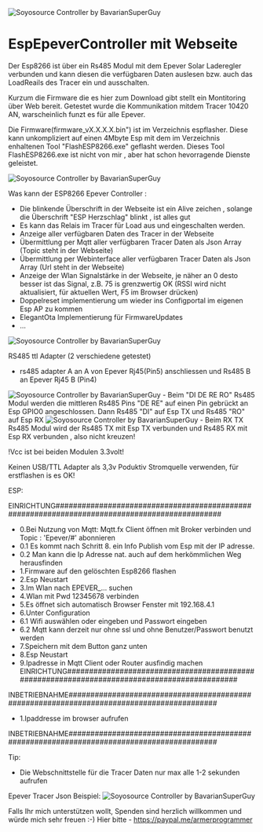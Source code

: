 <img src="Tracer10420an.png" alt="Soyosource Controller by BavarianSuperGuy"/>

# EspEpeverController mit Webseite 
Der Esp8266 ist über ein Rs485 Modul mit dem Epever Solar Laderegler verbunden und kann diesen die verfügbaren Daten auslesen bzw. auch das LoadReails des Tracer ein und ausschalten. 

Kurzum die Firmware die es hier zum Download gibt stellt ein Montitoring über Web bereit.
Getestet wurde die Kommunikation mitdem Tracer 10420 AN, warscheinlich funzt es für alle Epever.

Die Firmware(firmware_vX.X.X.X.bin") ist im Verzeichnis espflasher.
Diese kann unkompliziert auf einen 4Mbyte Esp mit dem im Verzeichnis enhaltenen
Tool "FlashESP8266.exe" geflasht werden. 
Dieses Tool FlashESP8266.exe ist nicht von mir , aber hat schon hevorragende Dienste geleistet.

<img src="WebSeite-Epever Controller.png" alt="Soyosource Controller by BavarianSuperGuy"/>

Was kann der ESP8266 Epever Controller :



- Die blinkende Überschrift in der Webseite ist ein Alive zeichen , solange die Überschrift "ESP Herzschlag" blinkt , ist alles gut
- Es kann das Relais im Tracer für Load aus und eingeschalten werden.
- Anzeige aller verfügbaren Daten des Tracer in der Webseite
- Übermittlung per Mqtt aller verfügbaren Tracer Daten als Json Array  (Topic steht in der Webseite)
- Übermittlung per Webinterface  aller verfügbaren Tracer Daten als Json Array (Url steht in der Webseite)
- Anzeige der Wlan Signalstärke in der Webseite, je näher an 0 desto besser ist das Signal, z.B. 75 is grenzwertig OK 
(RSSI wird nicht aktualisiert, für aktuellen Wert, F5 im Browser drücken)
- Doppelreset implementierung um wieder ins Configportal im eigenen Esp AP zu kommen
- ElegantOta Implementierung für FirmwareUpdates
- ...



<img src="Tracer_Rj45_Rs485.png" alt="Soyosource Controller by BavarianSuperGuy"/>

RS485 ttl Adapter (2 verschiedene getestet)
- rs485 adapter A an A von Epever Rj45(Pin5) anschliessen und Rs485 B an  Epever Rj45 B (Pin4)

<img src="rs485.png" alt="Soyosource Controller by BavarianSuperGuy"/>
- Beim "DI DE RE RO" Rs485 Modul
werden die mittleren Rs485 Pins "DE RE" auf einen Pin gebrückt an Esp GPIO0 angeschlossen.
Dann Rs485 "DI" auf Esp TX  und Rs485 "RO" auf Esp RX 

<img src="rs485_2 .png" alt="Soyosource Controller by BavarianSuperGuy"/>
- Beim RX TX Rs485 Modul
wird der Rs485 TX mit Esp TX verbunden und Rs485 RX mit Esp RX verbunden , also nicht kreuzen!

!Vcc ist bei beiden Modulen 3.3volt!

Keinen USB/TTL Adapter als 3,3v Poduktiv Stromquelle verwenden, für erstflashen is es OK!


ESP:

EINRICHTUNG##############################################################################################
- 0.Bei Nutzung von Mqtt: Mqtt.fx Client öffnen mit Broker verbinden und Topic : 'Epever/#' abonnieren
- 0.1 Es kommt nach Schritt 8. ein Info Publish vom Esp mit der IP adresse.
- 0.2 Man kann die Ip Adresse nat. auch auf dem herkömmlichen Weg herausfinden
- 1.Firmware auf den gelöschten Esp8266 flashen
- 2.Esp Neustart
- 3.Im Wlan nach EPEVER_... suchen
- 4.Wlan mit Pwd 12345678 verbinden
- 5.Es öffnet sich automatisch Browser Fenster mit 192.168.4.1
- 6.Unter Configuration
- 6.1 Wifi auswählen oder eingeben und Passwort eingeben
- 6.2 Mqtt kann derzeit nur ohne ssl und ohne Benutzer/Passwort benutzt werden
- 7.Speichern mit dem Button ganz unten
- 8.Esp Neustart
- 9.Ipadresse in Mqtt Client oder Router ausfindig machen
EINRICHTUNG#############################################################################################

INBETRIEBNAHME##########################################################################################
- 1.Ipaddresse im browser aufrufen

INBETRIEBNAHME##########################################################################################

Tip:
- Die Webschnittstelle für die Tracer Daten nur max alle 1-2 sekunden aufrufen

Epever Tracer Json Beispiel:
<img src="epeverjsondata.png" alt="Soyosource Controller by BavarianSuperGuy"/>


Falls Ihr mich unterstützen wollt, Spenden sind herzlich willkommen und würde mich sehr freuen :-)
Hier bitte - https://paypal.me/armerprogrammer
